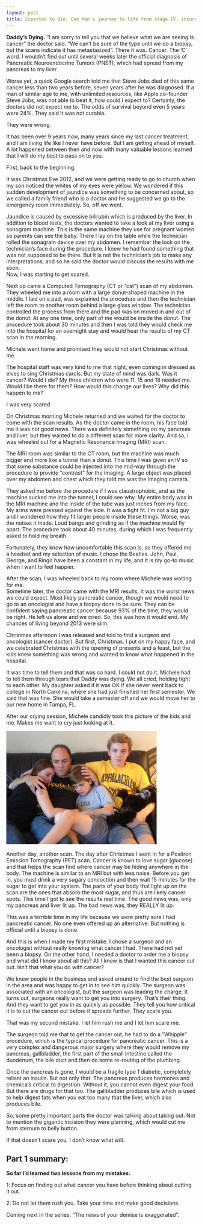 ```yaml
---
layout: post
title: Expected to Die: One Man’s journey to life from stage IV, incurable cancer - Part 1
---
```


**Daddy’s Dying.** “I am sorry to tell you that we believe what we are seeing is cancer” the doctor said.  “We can’t be sure of the type until we do a biopsy, but the scans indicate it has metastasized”.  There it was.  Cancer.  The ‘C’ word.   I wouldn’t find out until several weeks later the official diagnosis of Pancreatic Neuroendocrine Tumors (PNET), which had spread from my pancreas to my liver.   

Worse yet, a quick Google search told me that Steve Jobs died of this same cancer less than two years before, seven years after he was diagnosed.   If a man of similar age to me, with unlimited resources, like Apple co-founder Steve Jobs, was not able to beat it, how could I expect to?  Certainly, the doctors did not expect me to.   The odds of survival beyond  even 5 years were 24%.  They said it was not curable.

They were wrong.  

It has been over 9 years now, many years since my last cancer treatment, and I am living life like I never have before.  But I am getting ahead of myself.  A lot happened between then and now with many valuable lessons learned that I will do my best to pass on to you. 

First, back to the beginning.

It was Christmas Eve 2012, and we were getting ready to go to church when my son noticed the whites of my eyes were yellow.  We wondered if this sudden development of jaundice was something to be concerned about, so we called a family friend who is a doctor and he suggested we go to the emergency room immediately.   So, off we went.

Jaundice is caused by excessive bilirubin which is produced by the liver.  In addition to blood tests, the doctors wanted to take a look at my liver using a sonogram machine.   This is the same machine they use for pregnant women so parents can see the baby.  There I lay on the table while the technician rolled the sonagram device over my abdomen.   I remember the look on the technician’s face during the procedure. I knew he had found something that was not supposed to be there.   But it is not the technician’s job to make any interpretations, and so he said the doctor would discuss the results with me soon.  
Now, I was starting to get scared.

Next up came a Computed Tomography (CT or “cat”) scan of my abdomen.  They wheeled me into a room with a large donut-shaped machine in the middle.  I laid on a pad, was explained the procedure and then the technician left the room to another room behind a large glass window.   The technician controlled the process from there and the pad was on moved in and out of the donut.  At any one time, only part of me would be inside the donut.  The procedure took about 30 minutes and then I was told they would check me into the hospital for an overnight stay and would hear the results of my CT scan in the morning.  

Michele went home and promised they would not start Christmas without me.  

The hospital staff was very kind to me that night, even coming in dressed as elves to sing Christmas carols.  But my state of mind was dark.  Was it cancer?  Would I die?  My three children who were 11, 15 and 18 needed me.   Would I be there for them?  How would this change our lives?   Why did this happen to me?

I was very scared.

On Christmas morning Michele returned and we waited for the doctor to come with the scan results.  As the doctor came in the room, his face told me it was not good news.   There was definitely something on my pancreas and liver, but they wanted to do a different scan for more clarity.  And so, I was wheeled out for a Magnetic Resonance Imaging (MRI) scan.   

The MRI room was similar to the CT room, but the machine was much bigger and more like a tunnel than a donut.  This time I was given an IV so that some substance could be injected into me mid-way through the procedure to provide “contrast” for the imaging.  A large object was placed over my abdomen and chest which they told me was the imaging camara. 

They asked me before the procedure if I was claustrophobic, and as the machine sucked me into the tunnel, I could see why.   My entire body was in the MRI machine and the inside of the tube was just inches from my face.  My arms were pressed against the side.  It was a tight fit.  I’m not a big guy and I wondered how they fit larger people inside these things.  Worse, was the noises it made.  Loud bangs and grinding as if the machine would fly apart.   The procedure took about 40 minutes, during which I was frequently asked to hold my breath. 

Fortunately, they know how uncomfortable this scan is, so they offered me a headset and my selection of music.  I chose the Beatles.   John, Paul, George, and Ringo have been a constant in my life, and it is my go-to music when I want to feel happier. 

After the scan, I was wheeled back to my room where Michele was waiting for me.  
Sometime later, the doctor came with the MRI results.  It was the worst news we could expect.  Most likely pancreatic cancer, though we would need to go to an oncologist and have a biopsy done to be sure.  They can be confident saying pancreatic cancer because 93% of the time, they would be right.  He left us alone and we cried.  So, this was how it would end.   My chances of living beyond 2013 were slim. 

Christmas afternoon I was released and told to find a surgeon and oncologist (cancer doctor).   But first, Christmas.  I put on my happy face, and we celebrated Christmas with the opening of presents and a feast, but the kids knew something was wrong and wanted to know what happened in the hospital.

It was time to tell them and that was so hard.  I could not do it.  Michele had to tell them through tears that Daddy was dying.  We all cried, holding tight to each other.  My daughter asked if it was OK if she never went back to college in North Carolina, where she had just finished her first semester.  We said that was fine.  She would take a semester off and we would move her to our new home in Tampa, FL. 

After our crying session, Michele candidly took this picture of the kids and me.   Makes me want to cry just looking at it. 

<img src="/images/blog/DaddysDying-small.jpg" height="300px">

Another day, another scan.   The day after Christmas I went in for a Positron Emission Tomography (PET) scan.   Cancer is known to love sugar (glucose) and that helps the scan find where cancer may be hiding anywhere in the body.   The machine is similar to an MRI but with less noise.  Before you get in, you must drink a very sugary concoction and then wait 15 minutes for the sugar to get into your system.  The parts of your body that light up on the scan are the ones that absorb the most sugar, and thus are likely cancer spots.  This time I got to see the results real time.   The good news was, only my pancreas and liver lit up.  The bad news was, they REALLY lit up.   

This was a terrible time in my life because we were pretty sure I had pancreatic cancer.  No one even offered up an alternative.  But nothing is official until a biopsy is done. 

And this is when I made my first mistake.  I chose a surgeon and an oncologist without really knowing what cancer I had.  There had not yet been a biopsy.  On the other hand, I needed a doctor to order me a biopsy and what did I know about all this? 
All I knew is that I wanted this cancer cut out.   Isn’t that what you do with cancer?  

We knew people in the business and asked around to find the best surgeon in the area and was happy to get in to see him quickly.  The surgeon was associated with an oncologist, but the surgeon was leading the charge.  It turns out, surgeons really want to get you into surgery.  That’s their thing.  And they want to get you in as quickly as possible.   They tell you how critical it is to cut the cancer out before it spreads further.  They scare you.  

That was my second mistake.   I let him rush me and I let him scare me.

The surgeon told me that to get the cancer out, he had to do a “Whipple” procedure, which is the typical procedure for pancreatic cancer.  This is a very complex and dangerous major surgery where they would remove my pancreas, gallbladder, the first part of the small intestine called the duodenum, the bile duct and then do some re-routing of the plumbing.

Once the pancreas is gone, I would be a fragile type 1 diabetic, completely reliant an insulin.  But not only that.   The pancreas produces hormones and chemicals critical to digestion.  Without it, you cannot even digest your food.  But there are drugs for that too.  The gallbladder produces bile which is used to help digest fats when you eat too many that the liver, which also produces bile.   

So, some pretty important parts the doctor was talking about taking out.   Not to mention the gigantic incision they were planning, which would cut me from sternum to belly button.  

If that doesn’t scare you, I don’t know what will.   

## Part 1 summary:

**So far I’d learned two lessons from my mistakes:**

1: Focus on finding out what cancer you have before thinking about cutting it out.

2: Do not let them rush you.  Take your time and make good decisions.

Coming next in the series: “The news of your demise is exaggerated”.

